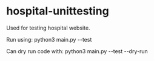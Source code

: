 # hospital-unittesting

Used for testing hospital website.

Run using:
python3 main.py --test

Can dry run code with:
python3 main.py --test --dry-run
